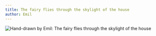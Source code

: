 ```yaml
---
title: The fairy flies through the skylight of the house
author: Emil
---
```

<img src="/img/IMG_0469.jpg" alt="Hand-drawn by Emil: The fairy flies through the skylight of the house">